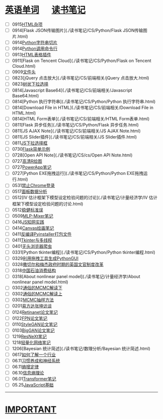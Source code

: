# [英语单词](./egls/1/) &emsp;  [读书笔记](./%E8%AF%BB%E4%B9%A6%E7%AC%94%E8%AE%B0/) 




- [ ] 0915[HTML杂项](./读书笔记/CS/前端相关/HTML杂项.html)
- [ ] 0914[Flask JSON传输图片](./读书笔记/CS/Python/Flask JSON传输图片.html)
- [ ] 0914[Python字符串切片](./读书笔记/CS/Python/Python字符串切片.html)
- [ ] 0914[Python调用命令行](./读书笔记/CS/Python/Python调用命令行.html)
- [ ] 0913[HTML表格插件](./读书笔记/CS/前端相关/HTML表格插件.html)
- [ ] 0911[Flask on Tencent Cloud](./读书笔记/CS/Python/Flask on Tencent Cloud.html)
- [ ] 0909[文件头](./读书笔记/CS/cs/文件头.html)
- [ ] 0823[jQuery 点击放大](./读书笔记/CS/前端相关/jQuery 点击放大.html)
- [ ] 0823[树状下拉选择](./读书笔记/CS/前端相关/树状下拉选择.html)
- [ ] 0814[Javascript Base64](./读书笔记/CS/前端相关/Javascript Base64.html)
- [ ] 0814[Python 执行字符串](./读书笔记/CS/Python/Python 执行字符串.html)
- [ ] 0814[Download File in HTML](./读书笔记/CS/前端相关/Download File in HTML.html)
- [ ] 0814[HTML Form表单](./读书笔记/CS/前端相关/HTML Form表单.html)
- [ ] 0811[Flask 异步任务](./读书笔记/CS/Python/Flask 异步任务.html)
- [ ] 0811[JS AJAX Note](./读书笔记/CS/前端相关/JS AJAX Note.html)
- [ ] 0811[JS Slider插件](./读书笔记/CS/前端相关/JS Slider插件.html)
- [ ] 0811[JS下拉选择框](./读书笔记/CS/前端相关/JS下拉选择框.html)
- [ ] 0730[Flask简单示例](./读书笔记/CS/Python/Flask简单示例.html)
- [ ] 0728[Open API Note](./读书笔记/CS/cs/Open API Note.html)
- [ ] 0727[高清R绘图](./读书笔记/CS/R语言学习笔记/高清R绘图.html)
- [ ] 0727[PowerApp笔记](./读书笔记/CS/cs/Office相关/PowerApp笔记.html)
- [ ] 0727[Python EXE拖拽运行](./读书笔记/CS/Python/Python EXE拖拽运行.html)
- [ ] 0531[禁止Chrome登录](./读书笔记/CS/前端相关/禁止Chrome登录.html)
- [ ] 0517[面板数据分析](./读书笔记/计量经济学/面板数据分析.html)
- [ ] 0512[IV 估计框架下模型设定检验问题的讨论](./读书笔记/计量经济学/IV 估计框架下模型设定检验问题的讨论.html)
- [ ] 0512[稳健标准误](./读书笔记/计量经济学/稳健标准误.html)
- [ ] 0509[MLP-Mixer笔记](./读书笔记/ML&DL/MLP-Mixer笔记.html)
- [ ] 0416[JS知网实践](./读书笔记/CS/前端相关/JS知网实践.html)
- [ ] 0414[Canvas绘画笔记](./读书笔记/CS/前端相关/Canvas绘画笔记.html)
- [ ] 0411[反编译Pyinstaller打包文件](./读书笔记/CS/Python/反编译Pyinstaller打包文件.html)
- [ ] 0411[Tkinter与多线程](./读书笔记/CS/Python/Tkinter与多线程.html)
- [ ] 0401[无头浏览器爬虫](./读书笔记/CS/Python/无头浏览器爬虫.html)
- [ ] 0331[Python tkinter编程](./读书笔记/CS/Python/Python tkinter编程.html)
- [ ] 0329[利用拖拽工具生成PythonGUI](./读书笔记/CS/Python/利用拖拽工具生成PythonGUI.html)
- [ ] 0328[撒切尔和梅杰政府时期的英国文官制度改革](./读书笔记/IDEA整理/撒切尔和梅杰政府时期的英国文官制度改革.html)
- [ ] 0318[中国石油消费结构](./读书笔记/读书笔记-整理/中国石油消费结构.html)
- [ ] 0318[About nonlinear panel model](./读书笔记/计量经济学/About nonlinear panel model.html)
- [ ] 0302[通俗的MCMC解读下](./读书笔记/数理分析/通俗的MCMC解读下.html)
- [ ] 0302[通俗的MCMC解读上](./读书笔记/数理分析/通俗的MCMC解读上.html)
- [ ] 0302[MCMC抽样方法](./读书笔记/数理分析/MCMC抽样方法.html)
- [ ] 0201[易方达张坤访谈](./读书笔记/IDEA整理/易方达张坤访谈.html) 
- [ ] 0124[Retinanet论文笔记](./读书笔记/ML&DL/CVPaper/目标检测/Retinanet论文笔记.html)
- [ ] 0122[FPN论文笔记](./读书笔记/ML&DL/CVPaper/目标检测/FPN论文笔记.html) 
- [ ] 0110[StyleGAN论文笔记](./读书笔记/ML&DL/CVPaper/GAN/StyleGAN论文笔记.html)
- [ ] 0103[BigGAN论文笔记](./读书笔记/ML&DL/CVPaper/GAN/BigGAN论文笔记.html) 
- [ ] 1219[ResNeXt笔记](./读书笔记/ML&DL/CVPaper/CV-Baseline/ResNeXt笔记.html)
- [ ] 1218[轻量化网络笔记](./读书笔记/ML&DL/轻量化网络/轻量化网络笔记.html) 
- [ ] 1206[Bayesian 统计简述](./读书笔记/数理分析/Bayesian 统计简述.html) 
- [ ] 0617[如何了解一个行业](./读书笔记/IDEA整理/如何了解一个行业.html)
- [ ] 06.11[习惯养成和神经系统](./读书笔记/IDEA整理/习惯养成和神经系统.html) 
- [ ] 06.11[熵增定律](./读书笔记/IDEA整理/熵增定律.html) 
- [ ] 06.10[信息熵理论](./读书笔记/IDEA整理/信息熵理论.html) 
- [ ] 06.01[Transformer笔记](./读书笔记/ML&DL/NLP/Transformer笔记.html) 
- [ ] 05.25[JavaScript基础](./读书笔记/CS/前端相关/JavaScript基础.html) 

------

# [IMPORTANT](https://www.zhihu.com/collection/70812410) 